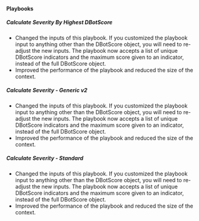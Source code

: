 
#### Playbooks

##### Calculate Severity By Highest DBotScore

- Changed the inputs of this playbook. If you customized the playbook input to anything other than the DBotScore object, you will need to re-adjust the new inputs. The playbook now accepts a list of unique DBotScore indicators and the maximum score given to an indicator, instead of the full DBotScore object.
- Improved the performance of the playbook and reduced the size of the context.

##### Calculate Severity - Generic v2

- Changed the inputs of this playbook. If you customized the playbook input to anything other than the DBotScore object, you will need to re-adjust the new inputs. The playbook now accepts a list of unique DBotScore indicators and the maximum score given to an indicator, instead of the full DBotScore object.
- Improved the performance of the playbook and reduced the size of the context.
##### Calculate Severity - Standard

- Changed the inputs of this playbook. If you customized the playbook input to anything other than the DBotScore object, you will need to re-adjust the new inputs. The playbook now accepts a list of unique DBotScore indicators and the maximum score given to an indicator, instead of the full DBotScore object.
- Improved the performance of the playbook and reduced the size of the context.
